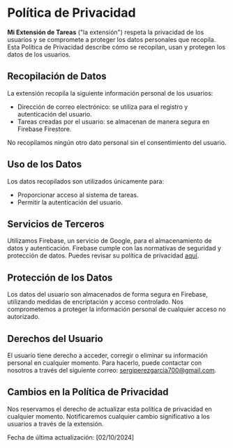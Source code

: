 # Política de Privacidad

**Mi Extensión de Tareas** ("la extensión") respeta la privacidad de los usuarios y se compromete a proteger los datos personales que recopila. Esta Política de Privacidad describe cómo se recopilan, usan y protegen los datos de los usuarios.

## Recopilación de Datos

La extensión recopila la siguiente información personal de los usuarios:
- Dirección de correo electrónico: se utiliza para el registro y autenticación del usuario.
- Tareas creadas por el usuario: se almacenan de manera segura en Firebase Firestore.

No recopilamos ningún otro dato personal sin el consentimiento del usuario.

## Uso de los Datos

Los datos recopilados son utilizados únicamente para:
- Proporcionar acceso al sistema de tareas.
- Permitir la autenticación del usuario.

## Servicios de Terceros

Utilizamos Firebase, un servicio de Google, para el almacenamiento de datos y autenticación. Firebase cumple con las normativas de seguridad y protección de datos. Puedes revisar su política de privacidad [aquí](https://firebase.google.com/support/privacy).

## Protección de los Datos

Los datos del usuario son almacenados de forma segura en Firebase, utilizando medidas de encriptación y acceso controlado. Nos comprometemos a proteger la información personal de cualquier acceso no autorizado.

## Derechos del Usuario

El usuario tiene derecho a acceder, corregir o eliminar su información personal en cualquier momento. Para hacerlo, puede contactar con nosotros a través del siguiente correo: [sergiperezgarcia700@gmail.com](mailto:sergiperezgarcia700@gmail.com).

## Cambios en la Política de Privacidad

Nos reservamos el derecho de actualizar esta política de privacidad en cualquier momento. Notificaremos cualquier cambio significativo a los usuarios a través de la extensión.

Fecha de última actualización: [02/10/2024]
